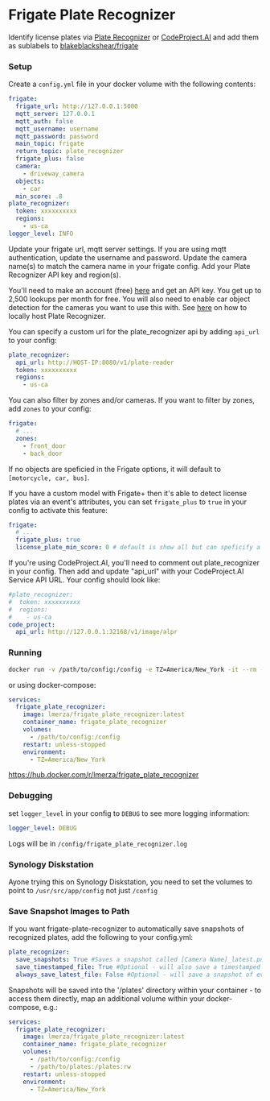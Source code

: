 # Frigate Plate Recognizer

Identify license plates via [Plate Recognizer](https://guides.platerecognizer.com/) or [CodeProject.AI](https://www.codeproject.com/) and add them as sublabels to [blakeblackshear/frigate](https://github.com/blakeblackshear/frigate)

### Setup

Create a `config.yml` file in your docker volume with the following contents:

```yml
frigate:
  frigate_url: http://127.0.0.1:5000
  mqtt_server: 127.0.0.1
  mqtt_auth: false
  mqtt_username: username
  mqtt_password: password
  main_topic: frigate
  return_topic: plate_recognizer
  frigate_plus: false
  camera:
    - driveway_camera
  objects:
    - car
  min_score: .8
plate_recognizer:
  token: xxxxxxxxxx
  regions: 
    - us-ca
logger_level: INFO
```

Update your frigate url, mqtt server settings. If you are using mqtt authentication, update the username and password. Update the camera name(s) to match the camera name in your frigate config. Add your Plate Recognizer API key and region(s).

You'll need to make an account (free) [here](https://app.platerecognizer.com/accounts) and get an API key. You get up to 2,500 lookups per month for free. You will also need to enable car object detection for the cameras you want to use this with. See [here](https://guides.platerecognizer.com/docs/snapshot/getting-started/) on how to locally host Plate Recognizer.

You can specify a custom url for the plate_recognizer api by adding `api_url` to your config:

```yml
plate_recognizer:
  api_url: http://HOST-IP:8080/v1/plate-reader
  token: xxxxxxxxxx
  regions: 
    - us-ca
```

You can also filter by zones and/or cameras. If you want to filter by zones, add `zones` to your config:

```yml
frigate:
  # ...
  zones:
    - front_door
    - back_door
```

If no objects are speficied in the Frigate options, it will default to `[motorcycle, car, bus]`.

If you have a custom model with Frigate+ then it's able to detect license plates via an event's attributes, you can set `frigate_plus` to `true` in your config to activate this feature:

```yaml
frigate:
  # ... 
  frigate_plus: true
  license_plate_min_score: 0 # default is show all but can speficify a min score from 0 - 1 for example 0.8
```

If you're using CodeProject.AI, you'll need to comment out plate_recognizer in your config. Then add and update "api_url" with your CodeProject.AI Service API URL. Your config should look like:

```yml
#plate_recognizer:
#  token: xxxxxxxxxx
#  regions: 
#    - us-ca
code_project:
  api_url: http://127.0.0.1:32168/v1/image/alpr
```

### Running

```bash
docker run -v /path/to/config:/config -e TZ=America/New_York -it --rm --name frigate_plate_recognizer lmerza/frigate_plate_recognizer:latest
```

or using docker-compose:

```yml
services:
  frigate_plate_recognizer:
    image: lmerza/frigate_plate_recognizer:latest
    container_name: frigate_plate_recognizer
    volumes:
      - /path/to/config:/config
    restart: unless-stopped
    environment:
      - TZ=America/New_York
```

https://hub.docker.com/r/lmerza/frigate_plate_recognizer

### Debugging

set `logger_level` in your config to `DEBUG` to see more logging information:

```yml
logger_level: DEBUG
```

Logs will be in `/config/frigate_plate_recognizer.log`

### Synology Diskstation

Ayone trying this on Synology Diskstation, you need to set the volumes to point to `/usr/src/app/config` not just `/config`

### Save Snapshot Images to Path

If you want frigate-plate-recognizer to automatically save snapshots of recognized plates, add the following to your config.yml:

```yml
plate_recognizer:
  save_snapshots: True #Saves a snapshot called [Camera Name]_latest.png
  save_timestamped_file: True #Optional - will also save a timestamped version of the snapshot
  always_save_latest_file: False #Optional - will save a snapshot of every event sent to frigate_plate_recognizer, even if no plate is detected
```

Snapshots will be saved into the '/plates' directory within your container - to access them directly, map an additional volume within your docker-compose, e.g.:

```yml
services:
  frigate_plate_recognizer:
    image: lmerza/frigate_plate_recognizer:latest
    container_name: frigate_plate_recognizer
    volumes:
      - /path/to/config:/config
      - /path/to/plates:/plates:rw
    restart: unless-stopped
    environment:
      - TZ=America/New_York
```

